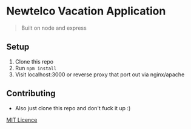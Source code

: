 # Newtelco Vacation Application  

> Built on node and express  

## Setup  

1. Clone this repo  
2. Run `npm install`  
3. Visit localhost:3000 or reverse proxy that port out via nginx/apache  

## Contributing  

- Also just clone this repo and don't fuck it up :) 

[MIT Licence](https://opensource.org/licenses/MIT)  

